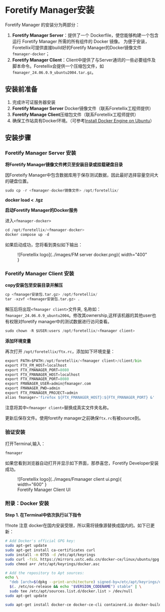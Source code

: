 # Foretify Manager安装

Foretify Manager 的安装分为两部分：

1. **Foretify Manager Server**：提供了一个 Dockerfile，使您能够构建一个包含运行 Foretify Manager 所需的所有组件的 Docker 镜像。
为便于安装，Foretellix可提供直接build好的Foretify Manager的Docker镜像文件 `fmanager-docker`；
2. **Foretify Manager Client**：Client中提供了与Server通讯的一些必要组件及脚本命令。Foretellix会提供一个压缩包文件，如`fmanager_24.06.0.9_ubuntu2004.tar.gz`。

## 安装前准备

1. 完成许可证服务器安装
2. **Foretify Manager Server** Docker镜像文件（联系Foretellix工程师提供）
3. **Foretify Manage Client**压缩包文件（联系Foretellix工程师提供）
4. 确保工作站具有Docker环境。（可参考[Install Docker Engine on Ubuntu](https://docs.docker.com/engine/install/ubuntu/)）


## 安装步骤

### Foretify Manager Server 安装

**将Foretify Manager镜像文件拷贝至安装目录或挂载硬盘目录**

因Foreteify Manager中包含数据库用于保存测试数据，因此最好选择容量空间大的硬盘位置。

``` py
sudo cp -r <fmanager-docker镜像文件> /opt/foretellix/
```

**docker load < <image>.tgz**




**启动Foretify Manager的Docker服务**

进入`<fmanager-docker>` 

``` py
cd /opt/foretellix/<fmanager-docker>
docker compose up -d
```

如果启动成功，您将看到类似如下输出：

<figure markdown="span">
  ![Foretellix logo](../images/FM server docker.png){ width="400" }
  <!-- <figcaption>Foretify Manager Server启动成功</figcaption> -->
</figure>

### Foretify Manager Client 安装

**copy安装包至安装目录并解压**

``` py
cp <fmanager安装包.tar.gz> /opt/foretellix/
tar -xzvf <fmanager安装包.tar.gz> .
```

解压后将出现`<fmanager client>`文件夹, 名称如：`fmanager_24.06.0.9_ubuntu2004`。修改其ownership,这样该机器的其他user也有权限对foretify manager中的测试数据进行访问查看。

``` py
sudo chown -R $USER:users /opt/foretellix/<fmanager client>
```

**添加环境变量**

再次打开 `/opt/foretellix/ftx.rc`，添加如下环境变量：

``` py
export PATH=$PATH:/opt/foretellix/<fmanager client>/client/bin
export FTX_FM_HOST=localhost
export FTX_FMANAGER_PORT=8080
export FTX_FMANAGER_HOST=localhost
export FTX_FMANAGER_PORT=8080
export FMANAGER_USER=admin@fmanager.com
export FMANAGER_PWD=admin
export FTX_FMANAGER_PROJECT=admin
alias fmanager='firefox ${FTX_FMANAGER_HOST}:${FTX_FMANAGER_PORT} &'
```

注意将其中`<fmanager client>`替换成真实文件夹名称。

更新后保存文件。使用foretify manager之前确保`ftx.rc`有被source到。

### 验证安装

打开Terminal,输入：

``` py
fmanager
```

如果您看到浏览器自动打开并显示如下界面，那恭喜您，Foretify Developer安装成功。

<figure markdown="span">
  ![Foretellix logo](../images/Fmanager client ui.png){ width="600" }
  <figcaption>Foretify Manager Client UI</figcaption>
</figure>

### 附录：Docker 安装

**Step 1. 在Terminal中依次执行以下指令**

!!!note 注意
    docker在国内安装受限，所以需将镜像源替换成国内的。如下已更新：


```bash
# Add Docker's official GPG key:
sudo apt-get update
sudo apt-get install ca-certificates curl
sudo install -m 0755 -d /etc/apt/keyrings
sudo curl -fsSL https://mirrors.ustc.edu.cn/docker-ce/linux/ubuntu/gpg -o /etc/apt/keyrings/docker.asc
sudo chmod a+r /etc/apt/keyrings/docker.asc

# Add the repository to Apt sources:
echo \
  "deb [arch=$(dpkg --print-architecture) signed-by=/etc/apt/keyrings/docker.asc] https://mirrors.ustc.edu.cn/docker-ce/linux/ubuntu \
  $(. /etc/os-release && echo "$VERSION_CODENAME") stable" | \
  sudo tee /etc/apt/sources.list.d/docker.list > /dev/null
sudo apt-get update

sudo apt-get install docker-ce docker-ce-cli containerd.io docker-buildx-plugin docker-compose-plugin
```

